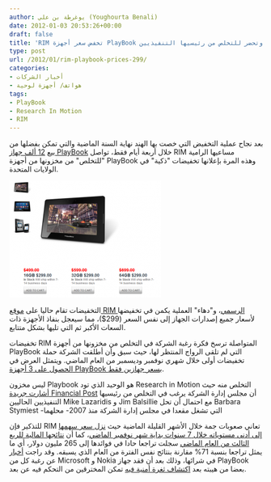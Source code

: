 ```yaml
---
author: يوغرطة بن علي (Youghourta Benali)
date: 2012-01-03 20:53:26+00:00
draft: false
title: 'RIM تخفض سعر أجهزة PlayBook وتحضر للتخلص من رئيسيها التنفيذيين  '
type: post
url: /2012/01/rim-playbook-prices-299/
categories:
- أخبار الشركات
- هواتف/ أجهزة لوحية
tags:
- PlayBook
- Research In Motion
- RIM
---
```


بعد نجاح عملية التخفيض التي خصت بها الهند نهاية السنة الماضية والتي تمكن بفضلها من بيع [12 ألف جهاز PlayBook](http://thenextweb.com/in/2012/01/02/playbook-sold-out-in-india-as-festive-sale-gives-rim-tablet-rare-boost/) خلال أربعة أيام فقط، تواصل RIM مساعيها الرامية "للتخلص" من مخزونها من أجهزة PlayBook وهذه المرة بإعلانها تخفيضات "ذكية" في الولايات المتحدة.




[![تخفيضات RIM لجميع أجهزة PlayBook إلى 299 دولار](playbook-299-sale-300x231.png)
](https://www.it-scoop.com/wp-content/uploads/2012/01/playbook-299-sale.png)




التخفيضات تقام حاليا على [موقع RIM الرسمي](http://store.shopblackberry.com/Product/BlackBerry-PlayBook/PRD-38548-001?iid=OTC-wtbpbus-dec22)، و"دهاء" العملية يكمن في تخفيضها لأسعار جميع إصدارات الجهاز إلى نفس السعر (299$)، مما سيعجل بنفاذ الأجهزة ذات السعات الأكبر ثم التي تليها بشكل متتابع.




تخفيضات RIM المتواصلة ترسخ فكرة رغبة الشركة في التخلص من مخزونها من أجهزة PlayBook التي لم تلقى الرواج المنتظر لها، حيث سبق وأن أطلقت الشركة حملة تخفيضات أولى خلال شهري نوفمبر وديسمبر من العام الماضي. ويتمثل العرض في [الحصول على 3 أجهزة PlayBook بسعر جهازين فقط](http://techcrunch.com/2011/10/28/rims-playbook-push-businesses-buy-two-get-one-free/).




ليس مخزون Playbook هو الوحيد الذي تود Research in Motion التخلص منه حيث [أشارت جريدة Financial Post](http://business.financialpost.com/2012/01/03/rim-leaning-toward-new-chairman-sources/) أن مجلس إدارة الشركة يرغب في التخلص من رئيسيها التنفيذيين الحاليين Mike Lazaridis و Jim Balsillie مع احتمال أن تحل Barbara Stymiest -التي تشغل مقعدا في مجلس إدارة الشركة منذ 2007- محلهما




للتذكير فإن RIM تعاني صعوبات جمة خلال الأشهر القليلة الماضية حيث [نزل سعر سهمها إلى أدنى مستوياته خلال 7 سنوات بداية شهر نوفمبر الماضي](https://www.it-scoop.com/2011/11/rim-stock-falls-below-book-value/)، كما أن [نتائجها المالية للربع الثالث من العام الماضي](http://www.rim.com/investors/documents/pdf/pressrelease/2012/Q3_press_release.pdf) سجلت تراجعا حادا في فوائدها إلى 265 مليون دولار، أي ما يمثل تراجعا بنسبة 71% مقارنة بنتائج نفس الفترة من العام الذي يسبقه. وقد راجت [أخبار](https://www.it-scoop.com/2011/12/who-will-eat-rim/) عن رغبة كل من Microsoft و Nokia في شرائها، وذلك بعد أن فقد جهاز PlayBook بعضا من هيبته بعد [اكتشاف ثغرة أمنية فيه](https://www.it-scoop.com/2011/12/playbook-dingleberry/) تمكن المخترقين من التحكم فيه عن بعد.



